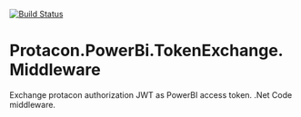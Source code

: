 [![Build Status](https://travis-ci.org/protacon/Protacon.PowerBi.Token.Middleware.svg?branch=master)](https://travis-ci.org/protacon/Protacon.PowerBi.Token.Middleware)

# Protacon.PowerBi.TokenExchange.Middleware
Exchange protacon authorization JWT as PowerBI access token. .Net Code middleware.

